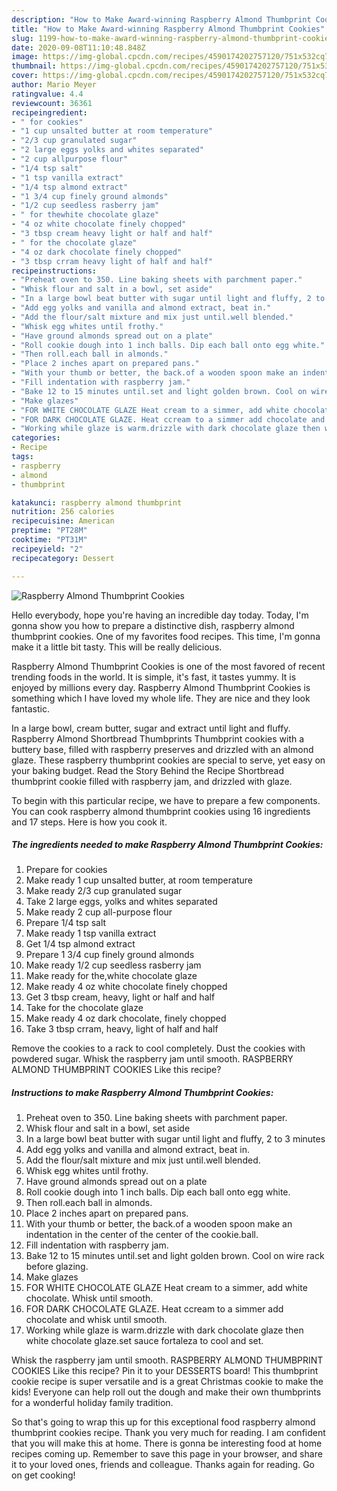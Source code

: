 ```yaml
---
description: "How to Make Award-winning Raspberry Almond Thumbprint Cookies"
title: "How to Make Award-winning Raspberry Almond Thumbprint Cookies"
slug: 1199-how-to-make-award-winning-raspberry-almond-thumbprint-cookies
date: 2020-09-08T11:10:48.848Z
image: https://img-global.cpcdn.com/recipes/4590174202757120/751x532cq70/raspberry-almond-thumbprint-cookies-recipe-main-photo.jpg
thumbnail: https://img-global.cpcdn.com/recipes/4590174202757120/751x532cq70/raspberry-almond-thumbprint-cookies-recipe-main-photo.jpg
cover: https://img-global.cpcdn.com/recipes/4590174202757120/751x532cq70/raspberry-almond-thumbprint-cookies-recipe-main-photo.jpg
author: Mario Meyer
ratingvalue: 4.4
reviewcount: 36361
recipeingredient:
- " for cookies"
- "1 cup unsalted butter at room temperature"
- "2/3 cup granulated sugar"
- "2 large eggs yolks and whites separated"
- "2 cup allpurpose flour"
- "1/4 tsp salt"
- "1 tsp vanilla extract"
- "1/4 tsp almond extract"
- "1 3/4 cup finely ground almonds"
- "1/2 cup seedless rasberry jam"
- " for thewhite chocolate glaze"
- "4 oz white chocolate finely chopped"
- "3 tbsp cream heavy light or half and half"
- " for the chocolate glaze"
- "4 oz dark chocolate finely chopped"
- "3 tbsp crram heavy light of half and half"
recipeinstructions:
- "Preheat oven to 350. Line baking sheets with parchment paper."
- "Whisk flour and salt in a bowl, set aside"
- "In a large bowl beat butter with sugar until light and fluffy, 2 to 3 minutes"
- "Add egg yolks and vanilla and almond extract, beat in."
- "Add the flour/salt mixture and mix just until.well blended."
- "Whisk egg whites until frothy."
- "Have ground almonds spread out on a plate"
- "Roll cookie dough into 1 inch balls. Dip each ball onto egg white."
- "Then roll.each ball in almonds."
- "Place 2 inches apart on prepared pans."
- "With your thumb or better, the back.of a wooden spoon make an indentation in the center of the center of the cookie.ball."
- "Fill indentation with raspberry jam."
- "Bake 12 to 15 minutes until.set and light golden brown. Cool on wire rack before glazing."
- "Make glazes"
- "FOR WHITE CHOCOLATE GLAZE Heat cream to a simmer, add white chocolate. Whisk until smooth."
- "FOR DARK CHOCOLATE GLAZE. Heat ccream to a simmer add chocolate and whisk until smooth."
- "Working while glaze is warm.drizzle with dark chocolate glaze then white chocolate glaze.set sauce fortaleza to cool and set."
categories:
- Recipe
tags:
- raspberry
- almond
- thumbprint

katakunci: raspberry almond thumbprint 
nutrition: 256 calories
recipecuisine: American
preptime: "PT28M"
cooktime: "PT31M"
recipeyield: "2"
recipecategory: Dessert

---
```



![Raspberry Almond Thumbprint Cookies](https://img-global.cpcdn.com/recipes/4590174202757120/751x532cq70/raspberry-almond-thumbprint-cookies-recipe-main-photo.jpg)

Hello everybody, hope you're having an incredible day today. Today, I'm gonna show you how to prepare a distinctive dish, raspberry almond thumbprint cookies. One of my favorites food recipes. This time, I'm gonna make it a little bit tasty. This will be really delicious.

Raspberry Almond Thumbprint Cookies is one of the most favored of recent trending foods in the world. It is simple, it's fast, it tastes yummy. It is enjoyed by millions every day. Raspberry Almond Thumbprint Cookies is something which I have loved my whole life. They are nice and they look fantastic.

In a large bowl, cream butter, sugar and extract until light and fluffy. Raspberry Almond Shortbread Thumbprints Thumbprint cookies with a buttery base, filled with raspberry preserves and drizzled with an almond glaze. These raspberry thumbprint cookies are special to serve, yet easy on your baking budget. Read the Story Behind the Recipe Shortbread thumbprint cookie filled with raspberry jam, and drizzled with glaze.


To begin with this particular recipe, we have to prepare a few components. You can cook raspberry almond thumbprint cookies using 16 ingredients and 17 steps. Here is how you cook it.

<!--inarticleads1-->

##### The ingredients needed to make Raspberry Almond Thumbprint Cookies:

1. Prepare  for cookies
1. Make ready 1 cup unsalted butter, at room temperature
1. Make ready 2/3 cup granulated sugar
1. Take 2 large eggs, yolks and whites separated
1. Make ready 2 cup all-purpose flour
1. Prepare 1/4 tsp salt
1. Make ready 1 tsp vanilla extract
1. Get 1/4 tsp almond extract
1. Prepare 1 3/4 cup finely ground almonds
1. Make ready 1/2 cup seedless rasberry jam
1. Make ready  for the,white chocolate glaze
1. Make ready 4 oz white chocolate finely chopped
1. Get 3 tbsp cream, heavy, light or half and half
1. Take  for the chocolate glaze
1. Make ready 4 oz dark chocolate, finely chopped
1. Take 3 tbsp crram, heavy, light of half and half


Remove the cookies to a rack to cool completely. Dust the cookies with powdered sugar. Whisk the raspberry jam until smooth. RASPBERRY ALMOND THUMBPRINT COOKIES Like this recipe? 

<!--inarticleads2-->

##### Instructions to make Raspberry Almond Thumbprint Cookies:

1. Preheat oven to 350. Line baking sheets with parchment paper.
1. Whisk flour and salt in a bowl, set aside
1. In a large bowl beat butter with sugar until light and fluffy, 2 to 3 minutes
1. Add egg yolks and vanilla and almond extract, beat in.
1. Add the flour/salt mixture and mix just until.well blended.
1. Whisk egg whites until frothy.
1. Have ground almonds spread out on a plate
1. Roll cookie dough into 1 inch balls. Dip each ball onto egg white.
1. Then roll.each ball in almonds.
1. Place 2 inches apart on prepared pans.
1. With your thumb or better, the back.of a wooden spoon make an indentation in the center of the center of the cookie.ball.
1. Fill indentation with raspberry jam.
1. Bake 12 to 15 minutes until.set and light golden brown. Cool on wire rack before glazing.
1. Make glazes
1. FOR WHITE CHOCOLATE GLAZE Heat cream to a simmer, add white chocolate. Whisk until smooth.
1. FOR DARK CHOCOLATE GLAZE. Heat ccream to a simmer add chocolate and whisk until smooth.
1. Working while glaze is warm.drizzle with dark chocolate glaze then white chocolate glaze.set sauce fortaleza to cool and set.


Whisk the raspberry jam until smooth. RASPBERRY ALMOND THUMBPRINT COOKIES Like this recipe? Pin it to your DESSERTS board! This thumbprint cookie recipe is super versatile and is a great Christmas cookie to make the kids! Everyone can help roll out the dough and make their own thumbprints for a wonderful holiday family tradition. 

So that's going to wrap this up for this exceptional food raspberry almond thumbprint cookies recipe. Thank you very much for reading. I am confident that you will make this at home. There is gonna be interesting food at home recipes coming up. Remember to save this page in your browser, and share it to your loved ones, friends and colleague. Thanks again for reading. Go on get cooking!
